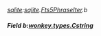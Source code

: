 _[sqlite](../../modules/sqlite/sqlite-module.md):[sqlite](../../modules/sqlite/sqlite-module.md).[Fts5PhraseIter](../../modules/sqlite/sqlite-fts5phraseiter.md).b_
##### Field b:[wonkey.types.Cstring](../../modules/wonkey/wonkey-types-cstring.md)
